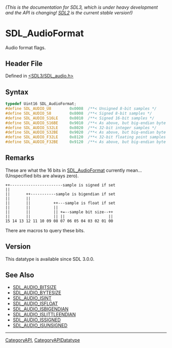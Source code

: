 ###### (This is the documentation for SDL3, which is under heavy development and the API is changing! [SDL2](https://wiki.libsdl.org/SDL2/) is the current stable version!)
# SDL_AudioFormat

Audio format flags.

## Header File

Defined in [<SDL3/SDL_audio.h>](https://github.com/libsdl-org/SDL/blob/main/include/SDL3/SDL_audio.h)

## Syntax

```c
typedef Uint16 SDL_AudioFormat;
#define SDL_AUDIO_U8        0x0008  /**< Unsigned 8-bit samples */
#define SDL_AUDIO_S8        0x8008  /**< Signed 8-bit samples */
#define SDL_AUDIO_S16LE     0x8010  /**< Signed 16-bit samples */
#define SDL_AUDIO_S16BE     0x9010  /**< As above, but big-endian byte order */
#define SDL_AUDIO_S32LE     0x8020  /**< 32-bit integer samples */
#define SDL_AUDIO_S32BE     0x9020  /**< As above, but big-endian byte order */
#define SDL_AUDIO_F32LE     0x8120  /**< 32-bit floating point samples */
#define SDL_AUDIO_F32BE     0x9120  /**< As above, but big-endian byte order */

```

## Remarks

These are what the 16 bits in [SDL_AudioFormat](SDL_AudioFormat) currently
mean... (Unspecified bits are always zero).

```
++-----------------------sample is signed if set
||
||       ++-----------sample is bigendian if set
||       ||
||       ||          ++---sample is float if set
||       ||          ||
||       ||          || +=--sample bit size--++
||       ||          || ||                   ||
15 14 13 12 11 10 09 08 07 06 05 04 03 02 01 00
```

There are macros to query these bits.

## Version

This datatype is available since SDL 3.0.0.

## See Also

* [SDL_AUDIO_BITSIZE](SDL_AUDIO_BITSIZE)
* [SDL_AUDIO_BYTESIZE](SDL_AUDIO_BYTESIZE)
* [SDL_AUDIO_ISINT](SDL_AUDIO_ISINT)
* [SDL_AUDIO_ISFLOAT](SDL_AUDIO_ISFLOAT)
* [SDL_AUDIO_ISBIGENDIAN](SDL_AUDIO_ISBIGENDIAN)
* [SDL_AUDIO_ISLITTLEENDIAN](SDL_AUDIO_ISLITTLEENDIAN)
* [SDL_AUDIO_ISSIGNED](SDL_AUDIO_ISSIGNED)
* [SDL_AUDIO_ISUNSIGNED](SDL_AUDIO_ISUNSIGNED)

----
[CategoryAPI](CategoryAPI), [CategoryAPIDatatype](CategoryAPIDatatype)

